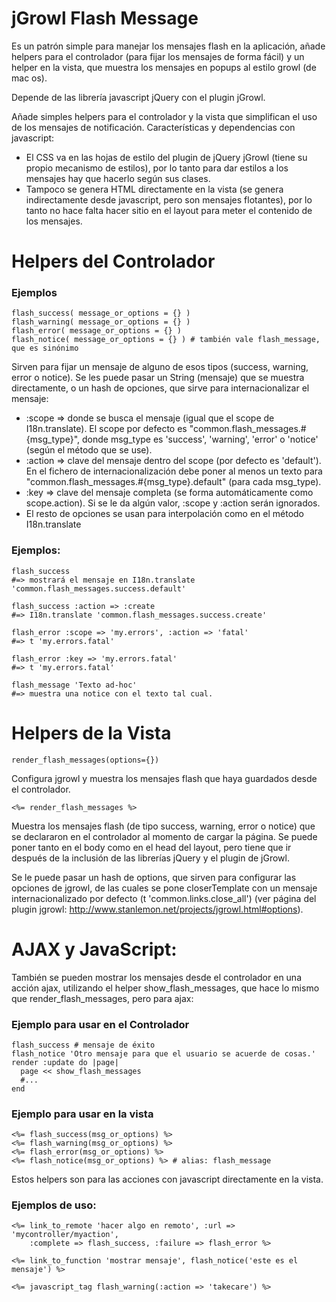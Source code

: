 jGrowl Flash Message
==============

Es un patrón simple para manejar los mensajes flash en la aplicación, añade helpers para el
controlador (para fijar los mensajes de forma fácil) y un helper en la vista, que muestra
los mensajes en popups al estilo growl (de mac os).

Depende de las librería javascript jQuery con el plugin jGrowl.

Añade simples helpers para el controlador y la vista que simplifican el uso de los mensajes de notificación.
Características y dependencias con javascript:
  * El CSS va en las hojas de estilo del plugin de jQuery jGrowl (tiene su propio mecanismo de estilos),
    por lo tanto para dar estilos a los mensajes hay que hacerlo según sus clases.
  * Tampoco se genera HTML directamente en la vista (se genera indirectamente desde javascript, 
    pero son mensajes flotantes), por lo tanto no hace falta hacer sitio en el layout para meter 
    el contenido de los mensajes.



Helpers del Controlador
==============

### Ejemplos
    flash_success( message_or_options = {} )
    flash_warning( message_or_options = {} )
    flash_error( message_or_options = {} )
    flash_notice( message_or_options = {} ) # también vale flash_message, que es sinónimo

Sirven para fijar un mensaje de alguno de esos tipos (success, warning, error o notice).
Se les puede pasar un String (mensaje) que se muestra directamente, 
o un hash de opciones, que sirve para internacionalizar el mensaje:
  * :scope => donde se busca el mensaje (igual que el scope de I18n.translate).
            El scope por defecto es "common.flash_messages.#{msg_type}", donde msg_type
            es 'success', 'warning', 'error' o 'notice' (según el método que se use).
  * :action => clave del mensaje dentro del scope (por defecto es 'default').
            En el fichero de internacionalización debe poner al menos un texto para 
            "common.flash_messages.#{msg_type}.default" (para cada msg_type).
  * :key => clave del mensaje completa (se forma automáticamente como scope.action).
            Si se le da algún valor, :scope y :action serán ignorados.
  * El resto de opciones se usan para interpolación como en el método I18n.translate

### Ejemplos:
    flash_success
    #=> mostrará el mensaje en I18n.translate 'common.flash_messages.success.default'
    
    flash_success :action => :create
    #=> I18n.translate 'common.flash_messages.success.create'
    
    flash_error :scope => 'my.errors', :action => 'fatal'
    #=> t 'my.errors.fatal'
    
    flash_error :key => 'my.errors.fatal'
    #=> t 'my.errors.fatal'
    
    flash_message 'Texto ad-hoc'
    #=> muestra una notice con el texto tal cual.


Helpers de la Vista
==============

    render_flash_messages(options={})
    
Configura jgrowl y muestra los mensajes flash que haya guardados desde el controlador.

    <%= render_flash_messages %>
    
Muestra los mensajes flash (de tipo success, warning, error o notice) que se declararon en el
controlador al momento de cargar la página.
Se puede poner tanto en el body como en el head del layout, pero tiene que ir después de la 
inclusión de las librerías jQuery y el plugin de jGrowl.

Se le puede pasar un hash de options, que sirven para configurar las opciones de jgrowl, 
de las cuales se pone closerTemplate con un mensaje internacionalizado por defecto (t 'common.links.close_all')
(ver página del plugin jgrowl: http://www.stanlemon.net/projects/jgrowl.html#options).


AJAX y JavaScript:
==============

También se pueden mostrar los mensajes desde el controlador en una acción ajax, utilizando
el helper show_flash_messages, que hace lo mismo que render_flash_messages, pero para ajax:

### Ejemplo para usar en el Controlador
    flash_success # mensaje de éxito
    flash_notice 'Otro mensaje para que el usuario se acuerde de cosas.'
    render :update do |page|
      page << show_flash_messages
      #...
    end

### Ejemplo para usar en la vista
    <%= flash_success(msg_or_options) %>
    <%= flash_warning(msg_or_options) %>
    <%= flash_error(msg_or_options) %>
    <%= flash_notice(msg_or_options) %> # alias: flash_message

Estos helpers son para las acciones con javascript directamente en la vista.
### Ejemplos de uso:

    <%= link_to_remote 'hacer algo en remoto', :url => 'mycontroller/myaction', 
        :complete => flash_success, :failure => flash_error %>

    <%= link_to_function 'mostrar mensaje', flash_notice('este es el mensaje') %>
    
    <%= javascript_tag flash_warning(:action => 'takecare') %>


